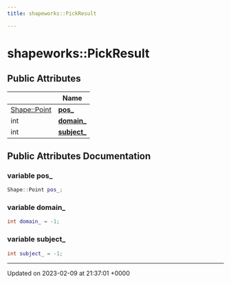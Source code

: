 ```yaml
---
title: shapeworks::PickResult

---
```


# shapeworks::PickResult





## Public Attributes

|                | Name           |
| -------------- | -------------- |
| [Shape::Point](../Classes/classshapeworks_1_1Shape_1_1Point.md) | **[pos_](../Classes/classshapeworks_1_1PickResult.md#variable-pos-)**  |
| int | **[domain_](../Classes/classshapeworks_1_1PickResult.md#variable-domain-)**  |
| int | **[subject_](../Classes/classshapeworks_1_1PickResult.md#variable-subject-)**  |

## Public Attributes Documentation

### variable pos_

```cpp
Shape::Point pos_;
```


### variable domain_

```cpp
int domain_ = -1;
```


### variable subject_

```cpp
int subject_ = -1;
```


-------------------------------

Updated on 2023-02-09 at 21:37:01 +0000